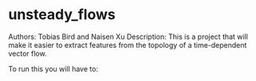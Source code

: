 # unsteady_flows
Authors: Tobias Bird and Naisen Xu
Description: This is a project that will make it easier to extract features from the topology of a time-dependent vector flow.

To run this you will have to:
